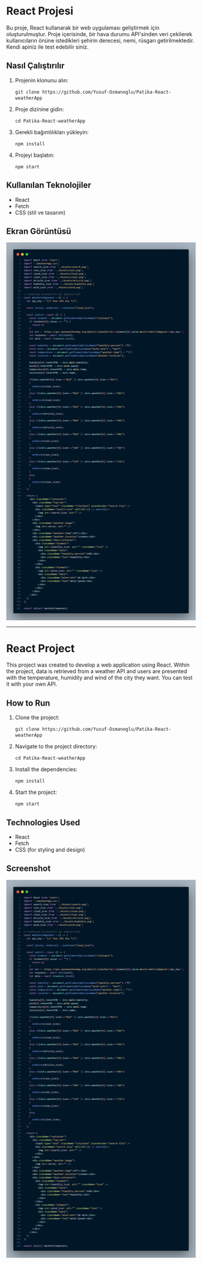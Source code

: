 # React Projesi

Bu proje, React kullanarak bir web uygulaması geliştirmek için oluşturulmuştur. Proje içerisinde, bir hava durumu API'sinden veri çekilerek kullanıcıların önüne istedikleri şehirin derecesi, nemi, rüsgarı getirilmektedir. Kendi apiniz ile test edebilir siniz.

## Nasıl Çalıştırılır

1. Projenin klonunu alın:

    ```
    git clone https://github.com/Yusuf-Osmanoglu/Patika-React-weatherApp
    ```

2. Proje dizinine gidin:

    ```
    cd Patika-React-weatherApp
    ```

3. Gerekli bağımlılıkları yükleyin:

    ```
    npm install
    ```

4. Projeyi başlatın:

    ```
    npm start
    ```

## Kullanılan Teknolojiler

- React
- Fetch
- CSS (stil ve tasarım)

## Ekran Görüntüsü

![Proje Ekran Görüntüsü](code.png)



---

# React Project

This project was created to develop a web application using React. Within the project, data is retrieved from a weather API and users are presented with the temperature, humidity and wind of the city they want. You can test it with your own API.

## How to Run

1. Clone the project:

    ```
    git clone https://github.com/Yusuf-Osmanoglu/Patika-React-weatherApp
    ```

2. Navigate to the project directory:

    ```
    cd Patika-React-weatherApp
    ```

3. Install the dependencies:

    ```
    npm install
    ```

4. Start the project:

    ```
    npm start
    ```

## Technologies Used

- React
- Fetch
- CSS (for styling and design)

## Screenshot

![Project Screenshot](code.png)



